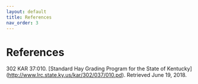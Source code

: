 ```yaml
---
layout: default
title: References
nav_order: 3
---
```

# References

302 KAR 37:010. [Standard Hay Grading Program for the State of Kentucky] (http://www.lrc.state.ky.us/kar/302/037/010.pd). Retrieved June 19, 2018.
